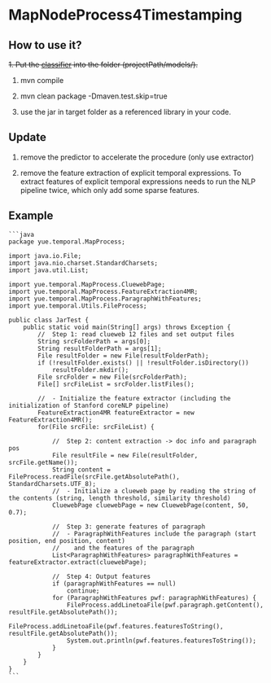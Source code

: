 # MapNodeProcess4Timestamping
## How to use it?
~~1. Put the [classifier](https://www.dropbox.com/s/k9llbp5dea4zgzp/RF5classesOnlyWithChanges.model?dl=0) into the folder (projectPath/models/).~~

1. mvn compile

2. mvn clean package -Dmaven.test.skip=true

3. use the jar in target folder as a referenced library in your code.

## Update
1. remove the predictor to accelerate the procedure (only use extractor)

2. remove the feature extraction of explicit temporal expressions. To extract features of explicit temporal expressions needs to run the NLP pipeline twice, which only add some sparse features. 

## Example

    ```java
    package yue.temporal.MapProcess;
    
    import java.io.File;
    import java.nio.charset.StandardCharsets;
    import java.util.List;
    
    import yue.temporal.MapProcess.CluewebPage;
    import yue.temporal.MapProcess.FeatureExtraction4MR;
    import yue.temporal.MapProcess.ParagraphWithFeatures;
    import yue.temporal.Utils.FileProcess;
    
    public class JarTest {
	    public static void main(String[] args) throws Exception {		
		    //  Step 1: read clueweb 12 files and set output files
		    String srcFolderPath = args[0];
		    String resultFolderPath = args[1];
		    File resultFolder = new File(resultFolderPath);
		    if (!resultFolder.exists() || !resultFolder.isDirectory())
			    resultFolder.mkdir();
		    File srcFolder = new File(srcFolderPath);
		    File[] srcFileList = srcFolder.listFiles();
	    	
	    	//  - Initialize the feature extractor (including the initialization of Stanford coreNLP pipeline)
		    FeatureExtraction4MR featureExtractor = new FeatureExtraction4MR();		
		    for(File srcFile: srcFileList) {		
			   
			    //  Step 2: content extraction -> doc info and paragraph pos
				File resultFile = new File(resultFolder, srcFile.getName());
			    String content = FileProcess.readFile(srcFile.getAbsolutePath(), StandardCharsets.UTF_8);
			    //  - Initialize a clueweb page by reading the string of the contents (string, length threshold, similarity threshold)
			    CluewebPage cluewebPage = new CluewebPage(content, 50, 0.7);
			    
			    //  Step 3: generate features of paragraph
			    //  - ParagraphWithFeatures include the paragraph (start position, end position, content)
			    //    and the features of the paragraph
			    List<ParagraphWithFeatures> paragraphWithFeatures = featureExtractor.extract(cluewebPage);
			    
			    //  Step 4: Output features
			    if (paragraphWithFeatures == null)
				    continue;
                for (ParagraphWithFeatures pwf: paragraphWithFeatures) {
				    FileProcess.addLinetoaFile(pwf.paragraph.getContent(), resultFile.getAbsolutePath());
				    FileProcess.addLinetoaFile(pwf.features.featuresToString(), resultFile.getAbsolutePath());
				    System.out.println(pwf.features.featuresToString());
			    }	
		    }
	    }
    }
    ```